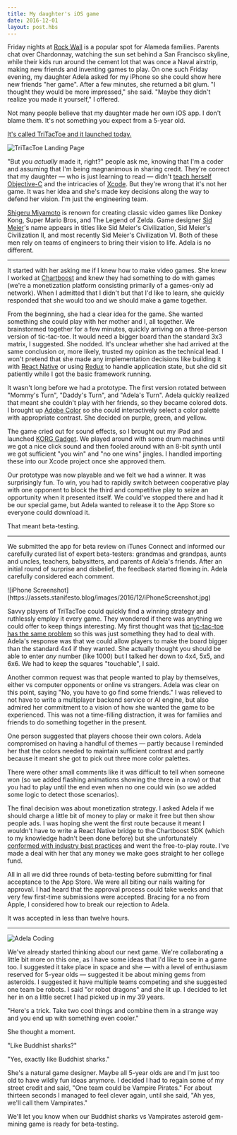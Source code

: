 ```yaml
---
title: My daughter's iOS game
date: 2016-12-01
layout: post.hbs
---
```


Friday nights at [Rock Wall](http://www.rockwallwines.com/) is a popular spot for Alameda families. Parents chat over Chardonnay, watching the sun set behind a San Francisco skyline, while their kids run around the cement lot that was once a Naval airstrip, making new friends and inventing games to play. On one such Friday evening, my daughter Adela asked for my iPhone so she could show here new friends "her game". After a few minutes, she returned a bit glum. "I thought they would be more impressed," she said. "Maybe they didn't realize you made it yourself," I offered.

Not many people believe that my daughter made her own iOS app. I don't blame them. It's not something you expect from a 5-year old.

[It's called TriTacToe and it launched today.](https://itunes.apple.com/us/app/tritactoe/id1150863265?ls=1&mt=8)

![TriTacToe Landing Page](https://assets.stanifesto.blog/images/2016/12/landingPage.jpg)

"But you *actually* made it, right?" people ask me, knowing that I'm a coder and assuming that I'm being magnanimous in sharing credit. They're correct that my daughter — who is just learning to read — didn't [teach herself Objective-C](http://tryobjectivec.codeschool.com/) and the intricacies of [Xcode](https://developer.apple.com/xcode/). But they're wrong that it's not her game. It was her idea and she's made key decisions along the way to defend her vision. I'm just the engineering team.

[Shigeru Miyamoto](http://www.newyorker.com/magazine/2010/12/20/master-of-play) is renown for creating classic video games like Donkey Kong, Super Mario Bros, and The Legend of Zelda. Game designer [Sid Meier](http://www.firaxis.com/?/about#legacy-2)'s name appears in titles like Sid Meier's Civilization, Sid Meier's Civilization II, and most recently Sid Meier's Civilization VI. Both of these men rely on teams of engineers to bring their vision to life. Adela is no different.

---

It started with her asking me if I knew how to make video games. She knew I worked at [Chartboost](https://www.chartboost.com/) and knew they had something to do with games (we're a monetization platform consisting primarily of a games-only ad network). When I admitted that I didn't but that I'd like to learn, she quickly responded that she would too and we should make a game together.

From the beginning, she had a clear idea for the game. She wanted something she could play with her mother and I, all together. We brainstormed together for a few minutes, quickly arriving on a three-person version of tic-tac-toe. It would need a bigger board than the standard 3x3 matrix, I suggested. She nodded. It's unclear whether she had arrived at the same conclusion or, more likely, trusted my opinion as the technical lead. I won't pretend that she made any implementation decisions like building it with [React Native](https://facebook.github.io/react-native/) or using [Redux](http://redux.js.org/) to handle application state, but she did sit patiently while I got the basic framework running.

It wasn't long before we had a prototype. The first version rotated between "Mommy's Turn", "Daddy's Turn", and "Adela's Turn". Adela quickly realized that meant she couldn't play with her friends, so they became colored dots. I brought up [Adobe Color](https://color.adobe.com/create/color-wheel/) so she could interactively select a color palette with appropriate contrast. She decided on purple, green, and yellow.

The game cried out for sound effects, so I brought out my iPad and launched [KORG Gadget](http://www.korg.com/us/products/software/korg_gadget/). We played around with some drum machines until we got a nice click sound and then fooled around with an 8-bit synth until we got sufficient "you win" and "no one wins" jingles. I handled importing these into our Xcode project once she approved them.

Our prototype was now playable and we felt we had a winner. It was surprisingly fun. To win, you had to rapidly switch between cooperative play with one opponent to block the third and competitive play to seize an opportunity when it presented itself. We could've stopped there and had it be our special game, but Adela wanted to release it to the App Store so everyone could download it.

That meant beta-testing.

---

We submitted the app for beta review on iTunes Connect and informed our carefully curated list of expert beta-testers: grandmas and grandpas, aunts and uncles, teachers, babysitters, and parents of Adela's friends. After an initial round of surprise and disbelief, the feedback started flowing in. Adela carefully considered each comment.

<aside>
![iPhone Screenshot](https://assets.stanifesto.blog/images/2016/12/iPhoneScreenshot.jpg)
</aside>

Savvy players of TriTacToe could quickly find a winning strategy and ruthlessly employ it every game. They wondered if there was anything we could offer to keep things interesting. My first thought was that [tic-tac-toe has the same problem](http://blog.ostermiller.org/tic-tac-toe-strategy) so this was just something they had to deal with. Adela's response was that we could allow players to make the board bigger than the standard 4x4 if they wanted. She actually thought you should be able to enter *any* number (like 1000) but I talked her down to 4x4, 5x5, and 6x6. We had to keep the squares "touchable", I said.

Another common request was that people wanted to play by themselves, either vs computer opponents or online vs strangers. Adela was clear on this point, saying "No, you have to go find some friends." I was relieved to not have to write a multiplayer backend service or AI engine, but also admired her commitment to a vision of how she wanted the game to be experienced. This was not a time-filling distraction, it was for families and friends to do something together in the present.

One person suggested that players choose their own colors. Adela compromised on having a handful of themes — partly because I reminded her that the colors needed to maintain sufficient contrast and partly because it meant she got to pick out three more color palettes.

There were other small comments like it was difficult to tell when someone won (so we added flashing animations showing the three in a row) or that you had to play until the end even when no one could win (so we added some logic to detect those scenarios).

The final decision was about monetization strategy. I asked Adela if we should charge a little bit of money to play or make it free but then show people ads. I was hoping she went the first route because it meant I wouldn't have to write a React Native bridge to the Chartboost SDK (which to my knowledge hadn't been done before) but she unfortunately [conformed with industry best practices](http://savvyapps.com/blog/how-do-free-apps-make-money) and went the free-to-play route. I've made a deal with her that any money we make goes straight to her college fund.

All in all we did three rounds of beta-testing before submitting for final acceptance to the App Store. We were all biting our nails waiting for approval. I had heard that the approval process could take weeks and that very few first-time submissions were accepted. Bracing for a no from Apple, I considered how to break our rejection to Adela.

It was accepted in less than twelve hours.

---

![Adela Coding](https://assets.stanifesto.blog/images/2016/12/adelaCoding.jpg)

We've already started thinking about our next game. We're collaborating a little bit more on this one, as I have some ideas that I'd like to see in a game too. I suggested it take place in space and she — with a level of enthusiasm reserved for 5-year olds — suggested it be about mining gems from asteroids. I suggested it have multiple teams competing and she suggested one team be robots. I said "or robot dragons" and she lit up. I decided to let her in on a little secret I had picked up in my 39 years.

"Here's a trick. Take two cool things and combine them in a strange way and you end up with something even cooler."

She thought a moment.

"Like Buddhist sharks?"

"Yes, exactly like Buddhist sharks."

She's a natural game designer. Maybe all 5-year olds are and I'm just too old to have wildly fun ideas anymore. I decided I had to regain some of my street credit and said, "One team could be Vampire Pirates." For about thirteen seconds I managed to feel clever again, until she said, "Ah yes, we'll call them Vampirates."

We'll let you know when our Buddhist sharks vs Vampirates asteroid gem-mining game is ready for beta-testing.
